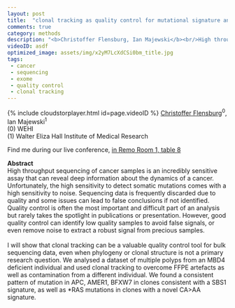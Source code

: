 ```yaml
---
layout: post
title:  "clonal tracking as quality control for mutational signature analysis"
comments: true
category: methods
description: "<b>Christoffer Flensburg, Ian Majewski</b><br/>High throughput sequencing of cancer samples is an..."
videoID: asdf
optimized_image: assets/img/x2yM7LcXdCSi0bm_title.jpg
tags:
 - cancer
 - sequencing
 - exome
 - quality control
 - clonal tracking
---
```

{% include cloudstorplayer.html id=page.videoID %}
<u>Christoffer Flensburg</u><sup>0</sup>, Ian Majewski<sup>1</sup><br/>
\(0\) WEHI<br/>
\(1\) Walter Eliza Hall Institute of Medical Research

Find me during our live conference, [in Remo Room 1, table 8](https://remo.co)

<b>Abstract</b><br/>
High throughput sequencing of cancer samples is an incredibly sensitive assay that can reveal deep information about the dynamics of a cancer. Unfortunately, the high sensitivity to detect somatic mutations comes with a high sensitivity to noise. Sequencing data is frequently discarded due to quality and some issues can lead to false conclusions if not identified. Quality control is often the most important and difficult part of an analysis but rarely takes the spotlight in publications or presentation. However, good quality control can identify low quality samples to avoid false signals, or even remove noise to extract a robust signal from precious samples.<br/><br/>I will show that clonal tracking can be a valuable quality control tool for bulk sequencing data, even when phylogeny or clonal structure is not a primary research question. We analysed a dataset of multiple polyps from an MBD4 deficient individual and used clonal tracking to overcome FFPE artefacts as well as contamination from a different individual. We found a consistent pattern of mutation in APC, AMER1, BFXW7 in clones consistent with a SBS1 signature, as well as \*RAS mutations in clones with a novel CA&gt;AA signature.<br/>
